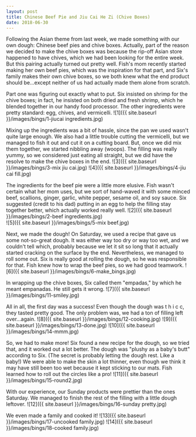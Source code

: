 ```yaml
---
layout: post
title: Chinese Beef Pie and Jiu Cai He Zi (Chive Boxes)
date: 2018-06-30
---
```


Following the Asian theme from last week, we made something with our own dough: Chinese beef pies and chive boxes. Actually, part of the reason we decided to make the chive boxes was because the rip-off Asian store happened to have chives, which we had been looking for the entire week. But this pairing actually turned out pretty well. Fish's mom recently started making her own beef pies, which was the inspiration for that part, and Six's family makes their own chive boxes, so we both knew what the end product should be...except neither of us had actually made them alone from scratch.

Part one was figuring out exactly what to put. Six insisted on shrimp for the chive boxes; in fact, he insisted on both dried and fresh shrimp, which he blended together in our handy food processor. The other ingredients were pretty standard: egg, chives, and vermicelli.
![1]({{ site.baseurl }}/images/bings/1-jiucai ingredients.jpg)

Mixing up the ingredients was a bit of hassle, since the pan we used wasn't quite large enough. We also had a little trouble cutting the vermicelli, but we managed to fish it out and cut it on a cutting board. But, once we did mix them together, we started nibbling away (woops). The filling was really yummy, so we considered just eating all straight, but we did have the resolve to make the chive boxes in the end.
![3]({{ site.baseurl }}/images/bings/3-mix jiu cai.jpg)
![4]({{ site.baseurl }}/images/bings/4-jiu cai fill.jpg)

The ingredients for the beef pie were a little more elusive. Fish wasn't certain what her mom uses, but we sort of hand-waved it with some minced beef, scallions, ginger, garlic, white pepper, sesame oil, and soy sauce. Six suggested (credit to his dad) putting in an egg to help the filling stay together better, which actually worked really well.
![2]({{ site.baseurl }}/images/bings/2-beef ingredients.jpg)   
![5]({{ site.baseurl }}/images/bings/5-mix beef.jpg)

Next, we made the dough! On Saturday, we used a recipe that gave us some not-so-great dough. It was either way too dry or way too wet, and we couldn't tell which, probably because we let it sit so long that it actually started cracking on the surface by the end. Nevertheless, we managed to roll some out. Six is really good at rolling the dough, so he was responsible for that. Fish knew how to wrap the beef pies, so we had good teamwork.
![6]({{ site.baseurl }}/images/bings/6-make_bings.jpg)

In wrapping up the chive boxes, Six called them "empadas," by which he meant empanadas. He still gets it wrong.
![7]({{ site.baseurl }}/images/bings/11-smiley.jpg)

All in all, the first day was a success! Even though the dough was t h i c c, they tasted pretty good. The only problem was, we had a ton of filling left over...again.
![8]({{ site.baseurl }}/images/bings/12-cooking.jpg)
![9]({{ site.baseurl }}/images/bings/13-done.jpg)
![10]({{ site.baseurl }}/images/bings/14-mmm.jpg)

So, we had to make more! Six found a new recipe for the dough, so we tried that, and it worked out a lot better. The dough was "plushy as a baby's butt" according to Six. (The secret is probably letting the dough rest. Like a baby!) We were able to make the skin a lot thinner, even though we think it may have still been too wet because it kept sticking to our mats. Fish learned how to roll out the circles like a pro!
![11]({{ site.baseurl }}/images/bings/15-round2.jpg)

With our experience, our Sunday products were prettier than the ones Saturday. We managed to finish the rest of the filling with a little dough leftover.
![12]({{ site.baseurl }}/images/bings/16-sunday pretty.jpg)

We even made a family and cooked it! 
![13]({{ site.baseurl }}/images/bings/17-uncooked family.jpg)
![14]({{ site.baseurl }}/images/bings/18-cooked family.jpg)
